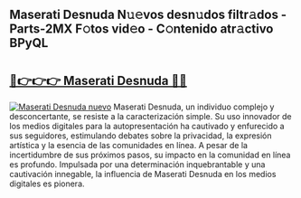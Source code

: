 ## Maserati Desnuda N𝚞𝚎vos desn𝚞dos filtr𝚊dos - Parts-2MX F𝚘tos vid𝚎o - C𝚘ntenido atr𝚊ctivo BPyQL

# <h2><a href="http://mbb388.tromn.icu/?c=Maserati+Desnuda">🔗👉👉👉 Maserati Desnuda 🔗🔗</a></h2>

[![Maserati Desnuda nuevo](https://i.imgur.com/pEAQMta.gif)](http://mbb388.tromn.icu/?c=Maserati+Desnuda)
Maserati Desnuda, un individuo complejo y desconcertante, se resiste a la caracterización simple. Su uso innovador de los medios digitales para la autopresentación ha cautivado y enfurecido a sus seguidores, estimulando debates sobre la privacidad, la expresión artística y la esencia de las comunidades en línea. A pesar de la incertidumbre de sus próximos pasos, su impacto en la comunidad en línea es profundo. Impulsada por una determinación inquebrantable y una cautivación innegable, la influencia de Maserati Desnuda en los medios digitales es pionera.
